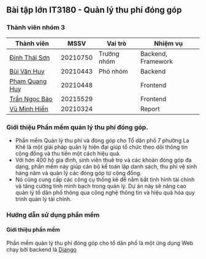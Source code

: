 ## Bài tập lớn IT3180 - Quản lý thu phí đóng góp

### Thành viên nhóm 3

| Thành viên                                              | MSSV     | Vai trò     | Nhiệm vụ           |
| ------------------------------------------------------- | -------- | ----------- | ------------------ |
| [Đinh Thái Sơn](https://github.com/vepiot/)             | 20210750 | Trưởng nhóm | Backend, Framework |
| [Bùi Văn Huy](https://github.com/buiihuy)               | 20210443 | Phó nhóm    | Backend            |
| [Phạm Quang Huy](https://github.com/Huygiauten)         | 20210448 |             | Frontend           |
| [Trần Ngọc Bảo](https://github.com/TranNgocBao12062003) | 20215529 |             | Frontend           |
| [Vũ Minh Hiển](https://github.com/Minh-Hien2904)        | 20210324 |             | Report             |

### Giới thiệu Phần mềm quản lý thu phí đóng góp.

- Phần mềm Quản lý thu phí và đóng góp cho Tổ dân phố 7 phường La Khê là một giải pháp quản lý hiện đại giúp tổ chức theo dõi thông tin cộng đồng và thu tiền một cách hiệu quả.
- Với hơn 400 hộ gia đình, sinh viên thuê trọ và các khoản đóng góp đa dạng, phần mềm này giúp cán bộ kế toán lập danh sách, thu phí vệ sinh hàng năm và quản lý các đóng góp từ cộng đồng.
- Nó cũng cung cấp các công cụ thống kê để nắm bắt tình hình tài chính và tăng cường tính minh bạch trong quản lý. Dự án này sẽ nâng cao quản lý tổ dân phố thông qua công nghệ thông tin và hiệu quả hóa quy trình quản lý tài chính.

### Hướng dẫn sử dụng phần mềm
#### Giới thiệu phần mềm
Phần mềm quản lý thu phí đóng góp cho tổ dân phố là một ứng dụng Web chạy bởi backend là [Django](https://www.djangoproject.com/start/overview/)